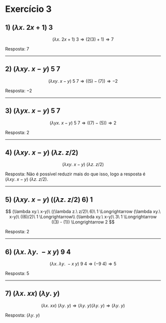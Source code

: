 # Exercício 3

## 1) $(\lambda x.\ 2x + 1)\ 3$

$$
(\lambda x.\ 2x + 1)\ 3 \Longrightarrow
(2(3) + 1) \Longrightarrow
7
$$

Resposta: $7$
___
## 2) $(\lambda xy.\ x-y)\ 5\ 7$

$$
(\lambda xy.\ x-y)\ 5\ 7 \Longrightarrow
((5)-(7)) \Longrightarrow
-2
$$

Resposta: $-2$
___
## 3) $(\lambda yx.\ x-y)\ 5\ 7$

$$
(\lambda yx.\ x-y)\ 5\ 7 \Longrightarrow
((7)-(5)) \Longrightarrow
2
$$

Resposta: $2$
___
## 4) $(\lambda xy.\ x-y)\ (\lambda z.\ z/2)$

$$
(\lambda xy.\ x-y)\ (\lambda z.\ z/2)
$$

Resposta: Não é possível reduzir mais do que isso, logo a resposta é $(\lambda xy.\ x-y)\ (\lambda z.\ z/2)$.

___
## 5) $(\lambda xy.\ x-y)\ ((\lambda z.\ z/2)\ 6)\ 1$

$$
(\lambda xy.\ x-y)\ ((\lambda z.\ z/2)\ 6)\ 1 \Longrightarrow
(\lambda xy.\ x-y)\ ((6)/2)\ 1 \Longrightarrow\\
(\lambda xy.\ x-y)\ 3\ 1 \Longrightarrow
((3) - (1)) \Longrightarrow
2
$$

Resposta: $2$

___
## 6) $(\lambda x.\ \lambda y.\ - x\ y)\ 9\ 4$

$$
(\lambda x.\ \lambda y.\ - x\ y)\ 9\ 4 \Longrightarrow
(- 9\ 4) \Longrightarrow
5
$$

Resposta: $5$

___
## 7) $(\lambda x.\ xx)\ (\lambda y.\ y)$

$$
(\lambda x.\ xx)\ (\lambda y.\ y) \Longrightarrow
(\lambda y.\ y)(\lambda y.\ y) \Longrightarrow
(\lambda y.\ y)
$$

Resposta: $(\lambda y.\ y)$